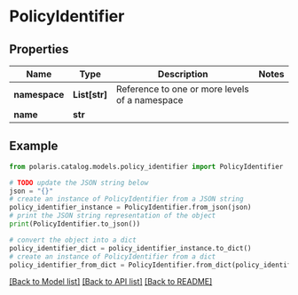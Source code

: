 <!--

 Licensed to the Apache Software Foundation (ASF) under one
 or more contributor license agreements.  See the NOTICE file
 distributed with this work for additional information
 regarding copyright ownership.  The ASF licenses this file
 to you under the Apache License, Version 2.0 (the
 "License"); you may not use this file except in compliance
 with the License.  You may obtain a copy of the License at

   http://www.apache.org/licenses/LICENSE-2.0

 Unless required by applicable law or agreed to in writing,
 software distributed under the License is distributed on an
 "AS IS" BASIS, WITHOUT WARRANTIES OR CONDITIONS OF ANY
 KIND, either express or implied.  See the License for the
 specific language governing permissions and limitations
 under the License.

-->
# PolicyIdentifier


## Properties

Name | Type | Description | Notes
------------ | ------------- | ------------- | -------------
**namespace** | **List[str]** | Reference to one or more levels of a namespace | 
**name** | **str** |  | 

## Example

```python
from polaris.catalog.models.policy_identifier import PolicyIdentifier

# TODO update the JSON string below
json = "{}"
# create an instance of PolicyIdentifier from a JSON string
policy_identifier_instance = PolicyIdentifier.from_json(json)
# print the JSON string representation of the object
print(PolicyIdentifier.to_json())

# convert the object into a dict
policy_identifier_dict = policy_identifier_instance.to_dict()
# create an instance of PolicyIdentifier from a dict
policy_identifier_from_dict = PolicyIdentifier.from_dict(policy_identifier_dict)
```
[[Back to Model list]](../README.md#documentation-for-models) [[Back to API list]](../README.md#documentation-for-api-endpoints) [[Back to README]](../README.md)


